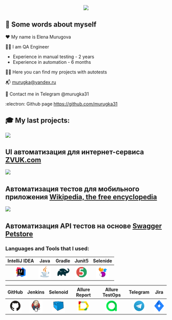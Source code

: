 <p align="center">
  <img src="https://readme-typing-svg.herokuapp.com?color=9152C0&font=Knewave&size=40&center=true&vCenter=true&lines=++Hello+everyone!;+Welcome+to+my+page!!!+++">
</p>

## :girl: Some words about myself

:heart: My name is Elena Murugova

:woman_student: I am  QA Engineer

* Experience in manual testing - 2 years
* Experience in automation - 6 months

:woman_technologist: Here you can find my projects with autotests 

:mailbox_with_mail: murugka@yandex.ru

:iphone: Contact me in Telegram @murugka31

:electron: Github page https://github.com/murugka31

## :mortar_board: My last projects:

<a href="https://github.com/murugka31/ZvukSiteTests"> <img src="https://user-images.githubusercontent.com/118747260/214104170-3a41b016-8562-4707-b03f-a80fcbb58740.jpg" width=200 heigth=80> </a>
## UI автоматизация для интернет-сервиса [ZVUK.com](https://zvuk.com/)

<a href="https://github.com/murugka31/WikipediaAppTests"> <img src="https://user-images.githubusercontent.com/118747260/235356820-cac5f8d0-b855-4d5c-85db-b5f1d5bbe814.png" width=200 heigth=80> </a>
## Автоматизация тестов для мобильного приложения [Wikipedia, the free encyclopedia](https://ru.wikipedia.org/)

<a href="https://github.com/murugka31/PetStoreTests"> <img src="https://user-images.githubusercontent.com/118747260/233849913-de578971-014f-468e-bc3b-568fab8eae84.png" width=200 heigth=80> </a>
## Автоматизация API тестов на основе  [Swagger Petstore](https://petstore.swagger.io//)

<h3 align="left">Languages and Tools that I used:</h3>

| IntelliJ IDEA | Java | Gradle | Junit5 | Selenide |
|:------:|:----:|:----:|:------:|:------:|
| <img src="https://github.com/Roman-1990/bip-test/blob/master/img/logo/Intelij_IDEA.png" width="40" height="40"> | <img src="https://github.com/Roman-1990/bip-test/blob/master/img/logo/Java.png" width="40" height="40"> | <img src="https://github.com/Roman-1990/bip-test/blob/master/img/logo/Gradle.png" width="40" height="40"> | <img src="https://github.com/Roman-1990/bip-test/blob/master/img/logo/JUnit5.png" width="40" height="40"> | <img src="https://github.com/Roman-1990/bip-test/blob/master/img/logo/Selenide.png" width="40" height="40"> |

| GitHub | Jenkins | Selenoid | Allure Report | Allure TestOps | Telegram | Jira |
|:------:|:----:|:----:|:------:|:------:|:--------:|:------:|
| <img src="https://github.com/Roman-1990/bip-test/blob/master/img/logo/Github.png" width="40" height="40"> | <img src="https://github.com/Roman-1990/bip-test/blob/master/img/logo/Jenkins.png" width="40" height="40"> | <img src="https://github.com/Roman-1990/bip-test/blob/master/img/logo/Selenoid.png" width="40" height="40"> | <img src="https://github.com/Roman-1990/bip-test/blob/master/img/logo/Allure_Report.png" width="40" height="40"> | <img src="https://github.com/Roman-1990/bip-test/blob/master/img/logo/AllureTestOps.png" width="40" height="40"> | <img src="https://github.com/Roman-1990/bip-test/blob/master/img/logo/Telegram.png" width="40" height="40"> | <img src="https://github.com/Roman-1990/bip-test/blob/master/img/logo/Jira.png" width="40" height="40"> |
